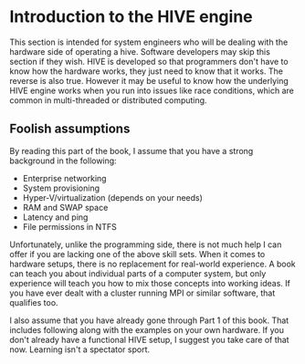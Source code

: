 # Introduction to the HIVE engine
This section is intended for system engineers who will be dealing with the hardware side of operating a hive. Software developers may skip this section if they wish. HIVE is developed so that programmers don't have to know how the hardware works, they just need to know that it works. The reverse is also true. However it may be useful to know how the underlying HIVE engine works when you run into issues like race conditions, which are common in multi-threaded or distributed computing.
## Foolish assumptions
By reading this part of the book, I assume that you have a strong background in the following:
* Enterprise networking
* System provisioning
* Hyper-V/virtualization (depends on your needs)
* RAM and SWAP space
* Latency and ping
* File permissions in NTFS

Unfortunately, unlike the programming side, there is not much help I can offer if you are lacking one of the above skill sets. When it comes to hardware setups, there is no replacement for real-world experience. A book can teach you about individual parts of a computer system, but only experience will teach you how to mix those concepts into working ideas. If you have ever dealt with a cluster running MPI or similar software, that qualifies too.

I also assume that you have already gone through Part 1 of this book. That includes following along with the examples on your own hardware. If you don't already have a functional HIVE setup, I suggest you take care of that now. Learning isn't a spectator sport.